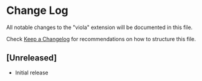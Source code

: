 # Change Log

All notable changes to the "viola" extension will be documented in this file.

Check [Keep a Changelog](http://keepachangelog.com/) for recommendations on how to structure this file.

## [Unreleased]

- Initial release